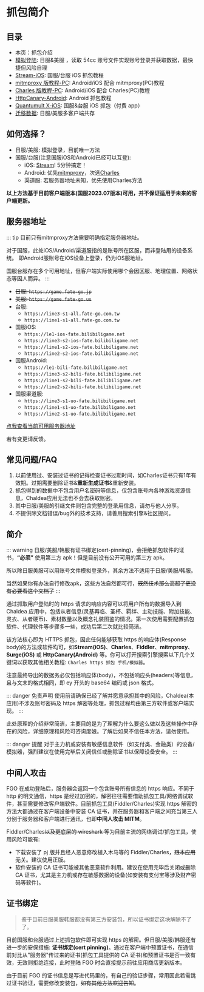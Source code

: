 # 抓包简介

## 目录

- 本页：抓包介绍
- [模拟登陆](./authfile_login.md): 日服&美服 ，读取 54cc 账号文件实现账号登录并获取数据，最快捷但风险自理
- [Stream-iOS](./stream.md): 国服/台服 iOS 抓包教程
- [mitmproxy 版教程-PC](./mitmproxy.md): Android/iOS 配合 mitmproxy(PC)教程
- [Charles 版教程-PC](./charles.md): Android/iOS 配合 Charles(PC)教程
- [HttpCanary-Android](./httpcanary.md): Android 抓包教程
- [Quantumult X-iOS](./quantumultx.md): 国服&台服 iOS 抓包（付费 app）
- [迁移数据](./transfer_data.md): 日服/美服多客户端共存

## 如何选择？

- 日服/美服: 模拟登录，目前唯一方法
- 国服/台服(注意国服iOS和Android已经可以互登):
  - iOS: [Stream](./stream.md)! 5分钟搞定！
  - Android: 优先[mitmproxy](./mitmproxy.md)，次选[Charles](./charles.md)
  - 渠道服: 若服务器地址未知，优先使用Charles方法

**以上方法基于目前客户端版本(国服2023.07版本)可用，并不保证适用于未来的客户端更新。**

## 服务器地址

::: tip
目前只有mitmproxy方法需要明确指定服务器地址。

对于国服，此处iOS/Android/渠道服指的是账号所在区服，而非登陆用的设备系统。
即Android服账号在iOS设备上登录，仍为iOS服地址。

国服台服存在多个可用地址，但客户端实际使用哪个会因区服、地理位置、网络状态等因人而异。
:::

- ~~日服: `https://game.fate-go.jp`~~
- ~~美服: `https://game.fate-go.us`~~
- 台服:
  - `https://line3-s1-all.fate-go.com.tw`
  - `https://line1-s1-all.fate-go.com.tw`
- 国服iOS:
  - `https://le1-ios-fate.bilibiligame.net`
  - `https://line3-s2-ios-fate.bilibiligame.net`
  - `https://line1-s2-ios-fate.bilibiligame.net`
  - `https://line2-s2-ios-fate.bilibiligame.net`
- 国服Android:
  - `https://le1-bili-fate.bilibiligame.net`
  - `https://line3-s2-bili-fate.bilibiligame.net`
  - `https://line1-s2-bili-fate.bilibiligame.net`
  - `https://line2-s2-bili-fate.bilibiligame.net`
- 国服渠道服:
  - `https://line3-s1-uo-fate.bilibiligame.net`
  - `https://line1-s1-uo-fate.bilibiligame.net`
  - `https://line2-s1-uo-fate.bilibiligame.net`

[点我查看当前可用服务器地址](https://worker-cn.chaldea.center/misc/bili-fgo-server)

若有变更请反馈。

## 常见问题/FAQ

1. 以前使用过、安装过证书的记得检查证书过期时间，如Charles证书只有1年有效期。过期需要删除证书&**重新生成证书**&重新安装。
2. 抓包得到的数据中不包含用户名密码等信息，仅包含账号内各种游戏资源信息，Chaldea应用无法也不会去获取账密。
3. 其中日服/美服的引继文件则包含完整的登录用信息，请勿与他人分享。
4. 不提供除文档错误/bug外的技术支持，请善用搜索引擎&社区提问。

## 简介

::: warning
日服/美服/韩服有证书绑定(cert-pinning)，会拒绝抓包软件的证书，**“必须”** 使用第三方 apk！但是目前没有公开可用的第三方 apk。

所以除日服美服可以用账号文件模拟登录外，其余方法不适用于日服/美服/韩服。

当然如果你有办法自行修改apk，这些方法自然都可行，~~既然技术那么高超了更没有必要看这个文档了~~
:::

通过抓取用户登陆时的 https 请求的响应内容可以将用户所有的数据导入到 Chaldea 应用中，包括从者信息(灵基再临、圣杯、羁绊、主动技能、附加技能、灵衣、从者硬币)、素材数量以及概念礼装图鉴的情况。第一次使用需要配置抓包软件、代理软件等步骤多一些，成功后第二次就比较简洁。

该方法核心即为 HTTPS 抓包，因此任何能够获取 https 的响应体(Response body)的方法或软件均可，如**Stream(iOS)**、**Charles**、**Fiddler**、**mitmproxy**、**Surge(iOS)** 或 **HttpCanary(Android)** 等。你可以打开搜索引擎搜索以下几个关键词以获取其他相关教程: `Charles https 抓包 手机/模拟器`。

注意最终导出的数据务必仅包括响应体(body)，不包括响应头(headers)等信息，且与文末的格式相同，即 ey 开头的 base64 编码或 json 格式。

::: danger 免责声明
使用前请确保已经了解并愿意承担其中的风险，Chaldea(本应用)不涉及账号密码及 https 解密等处理，抓包过程均由第三方软件或客户端实现。
:::

此处原理的介绍非常简洁，主要目的是为了理解为什么要这么做以及这些操作中存在的风险，详细原理和风险可咨询度娘。了解后如果不信任本方法，请勿使用。

::: danger 提醒
对于主力机或安装有敏感信息软件（如支付类、金融类）的设备/模拟器，强烈建议在使用完毕后关闭信任或删除证书以保障设备安全。
:::

## 中间人攻击

FGO 在成功登陆后，服务器会返回一个包含账号所有信息的 https 响应。不同于 http 的明文通信，https 是经过加密的，解密往往需要借助抓包工具/网络调试软件，甚至需要修改客户端软件。目前抓包工具(Fiddler/Charles)实现 https 解密的方法大都通过在客户端设备中安装 CA 证书，并在服务器和客户端之间充当第三人分别于服务器和客户端进行通讯，也即**中间人攻击 MITM**。

Fiddler/Charles~~以及更底层的 wireshark 等~~为目前主流的网络调试/抓包工具，使用风险可能有:

- 下载安装了 pj 版并且经人恶意修改植入木马等的 Fiddler/Charles，~~跟本应用无关~~。建议使用正版。
- 软件安装的 CA 证书可能被其他恶意软件利用。建议在使用完毕后关闭或删除 CA 证书，尤其是主力机或存在敏感数据的设备(如安装有支付宝等涉及财产密码等软件)。

## 证书绑定

> 鉴于目前日服美服韩服都没有第三方安装包，所以证书绑定这块解除不了了。

目前国服和台服通过上述抓包软件即可实现 https 的解密。但日服/美服/韩服还有进一步的安保措施: **证书绑定(cert pinning)**。通过在客户端中预置证书，在通信前对比从"服务器"传过来的证书(抓包工具提供的 CA 证书)和预置证书是否一致有效，无效则拒绝连接，此时登陆 FGO 时会直接提示前往应用商店更新版本。

由于目前 FGO 的证书信息是写进代码里的，有自己的验证步骤，常用因此若需跳过证书验证，需要修改安装包，~~如有其他方法欢迎告知~~。
